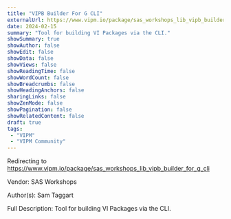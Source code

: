 ```yaml
---
title: "VIPB Builder For G CLI"
externalUrl: https://www.vipm.io/package/sas_workshops_lib_vipb_builder_for_g_cli
date: 2024-02-15
summary: "Tool for building VI Packages via the CLI."
showSummary: true
showAuthor: false
showEdit: false
showData: false
showViews: false
showReadingTime: false
showWordCount: false
showBreadcrumbs: false
showHeadingAnchors: false
sharingLinks: false
showZenMode: false
showPagination: false
showRelatedContent: false
draft: true
tags:
 - "VIPM"
 - "VIPM Community"
---
```


Redirecting to https://www.vipm.io/package/sas_workshops_lib_vipb_builder_for_g_cli

Vendor: SAS Workshops

Author(s): Sam Taggart
 
Full Description:
Tool for building VI Packages via the CLI.